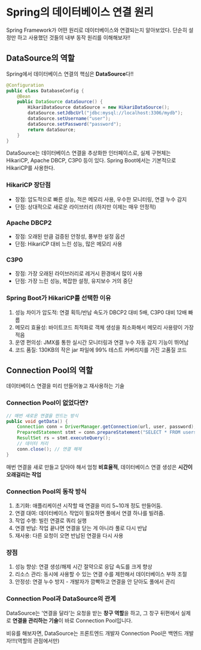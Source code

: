 # Spring의 데이터베이스 연결 원리

Spring Framework가 어떤 원리로 데이터베이스와 연결되는지 알아보았다. 단순히 설정만 하고 사용했던 것들의 내부 동작 원리를 이해해보자!!

## DataSource의 역할

Spring에서 데이터베이스 연결의 핵심은 **DataSource**다!!

```java
@Configuration
public class DatabaseConfig {
    @Bean
    public DataSource dataSource() {
        HikariDataSource dataSource = new HikariDataSource();
        dataSource.setJdbcUrl("jdbc:mysql://localhost:3306/mydb");
        dataSource.setUsername("user");
        dataSource.setPassword("password");
        return dataSource;
    }
}
```

DataSource는 데이터베이스 연결을 추상화한 인터페이스로, 실제 구현체는 HikariCP, Apache DBCP, C3P0 등이 있다.
Spring Boot에서는 기본적으로 HikariCP를 사용한다.

### HikariCP 장단점

- 장점: 압도적으로 빠른 성능, 적은 메모리 사용, 우수한 모니터링, 연결 누수 감지
- 단점: 상대적으로 새로운 라이브러리 (하지만 이제는 매우 안정적)

### Apache DBCP2

- 장점: 오래된 만큼 검증된 안정성, 풍부한 설정 옵션
- 단점: HikariCP 대비 느린 성능, 많은 메모리 사용

### C3P0

- 장점: 가장 오래된 라이브러리로 레거시 환경에서 많이 사용
- 단점: 가장 느린 성능, 복잡한 설정, 유지보수 거의 중단

### Spring Boot가 HikariCP를 선택한 이유

1. 성능 차이가 압도적: 연결 획득/반납 속도가 DBCP2 대비 5배, C3P0 대비 12배 빠름
2. 메모리 효율성: 바이트코드 최적화로 객체 생성을 최소화해서 메모리 사용량이 가장 적음
3. 운영 편의성: JMX를 통한 실시간 모니터링과 연결 누수 자동 감지 기능이 뛰어남
4. 코드 품질: 130KB의 작은 jar 파일에 99% 테스트 커버리지를 가진 고품질 코드

## Connection Pool의 역할

데이터베이스 연결을 미리 만들어놓고 재사용하는 기술

### Connection Pool이 없었다면?

```java
// 매번 새로운 연결을 만드는 방식
public void getData() {
    Connection conn = DriverManager.getConnection(url, user, password); // 시간 많이 걸림
    PreparedStatement stmt = conn.prepareStatement("SELECT * FROM users");
    ResultSet rs = stmt.executeQuery();
    // 데이터 처리
    conn.close(); // 연결 해제
}
```

매번 연결을 새로 만들고 닫아야 해서 엄청 **비효율적**, 데이터베이스 연결 생성은 **시간이 오래걸리는 작업**

### Connection Pool의 동작 방식

1. 초기화: 애플리케이션 시작할 때 연결을 미리 5~10개 정도 만들어둠.
2. 연결 대여: 데이터베이스 작업이 필요하면 풀에서 연결 하나를 빌려줌.
3. 작업 수행: 빌린 연결로 쿼리 실행
4. 연결 반납: 작업 끝나면 연결을 닫는 게 아니라 풀로 다시 반납
5. 재사용: 다른 요청이 오면 반납된 연결을 다시 사용

### 장점

1. 성능 향상: 연결 생성/해제 시간 절약으로 응답 속도를 크게 향상
2. 리소스 관리: 동시에 사용할 수 있는 연결 수를 제한해서 데이터베이스 부하 조절
3. 안정성: 연결 누수 방지 - 개발자가 깜빡하고 연결을 안 닫아도 풀에서 관리

### Connection Pool과 DataSource의 관계

DataSource는 '연결을 달라'는 요청을 받는 **창구 역할**을 하고, 그 창구 뒤편에서 실제로 **연결을 관리하는 기술**이 바로 Connection Pool입니다.

비유를 해보자면, DataSource는 프론트엔드 개발자 Connection Pool은 백엔드 개발자!!!(역할의 관점에서만)
